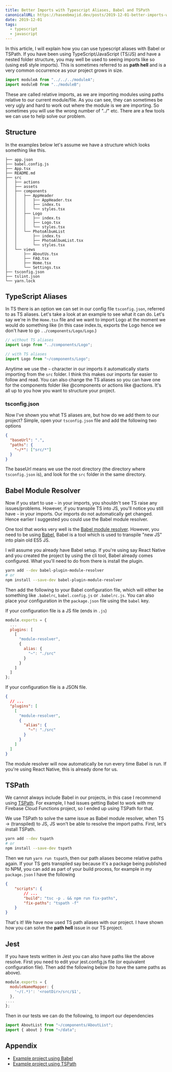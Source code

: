 ```yaml
---
title: Better Imports with Typescript Aliases, Babel and TSPath
canonicalURL: https://haseebmajid.dev/posts/2019-12-01-better-imports-with-typescript-aliases-babel-and-tspath/
date: 2019-12-01
tags:
  - typescript
  - javascript
---
```

In this article, I will explain how you can use typescript aliases with Babel or TSPath.
If you have been using TypeScript/JavaScript (TS/JS) and have a nested folder structure,
you may well be used to seeing imports like so (using es6 style imports). This is sometimes
referred to as **path hell** and is a very common occurrence as your project grows in size.

```js
import moduleA from "../../../moduleA";
import moduleB from "../moduleB";
```

These are called relative imports, as we are importing modules using paths relative
to our current module/file. As you can see, they can sometimes be very ugly and hard to work out
where the module is we are importing. So sometimes you will use the wrong number of "../" etc.
There are a few tools we can use to help solve our problem.

## Structure

In the examples below let's assume we have a structure which looks something like this.

```text
├── app.json
├── babel.config.js
├── App.tsx
├── README.md
├── src
│   ├── actions
│   ├── assets
│   ├── components
│   │   ├── AppHeader
│   │   │   ├── AppHeader.tsx
│   │   │   ├── index.ts
│   │   │   └── styles.tsx
│   │   ├── Logo
│   │   │   ├── index.ts
│   │   │   ├── Logo.tsx
│   │   │   └── styles.tsx
│   │   └── PhotoAlbumList
│   │       ├── index.ts
│   │       ├── PhotoAlbumList.tsx
│   │       └── styles.tsx
│   └── views
│       ├── AboutUs.tsx
│       ├── FAQ.tsx
│       ├── Home.tsx
│       └── Settings.tsx
├── tsconfig.json
├── tslint.json
└── yarn.lock
```

## TypeScript Aliases

In TS there is an option we can set in our config file `tsconfig.json`, referred to as TS aliases.
Let's take a look at an example to see what it can do. Let's say we're in the `Home.tsx` file and we want
to import Logo at the moment we would do something like (in this case index.ts, exports the Logo hence
we don't have to go `../components/Logo/Logo`.)

```js
// without TS aliases
import Logo from "../components/Logo";

// with TS aliases
import Logo from "~/components/Logo";
```

Anytime we use the `~` character in our imports it automatically starts importing from the `src` folder.
I think this makes our imports far easier to follow and read. You can also change the TS aliases
so you can have one for the components folder like @components or actions like @actions. It's all up to you how
you want to structure your project.

### tsconfig.json

Now I've shown you what TS aliases are, but how do we add them to our project? Simple, open your `tsconfig.json` file and
add the following two options

```json
{
  "baseUrl": ".",
  "paths": {
    "~/*": ["src/*"]
  }
}
```

The baseUrl means we use the root directory (the directory where `tsconfig.json` is), and look for the `src` folder in the
same directory.

## Babel Module Resolver

Now if you start to use `~` in your imports, you shouldn't see TS raise any issues/problems. However, if you
transpile TS into JS, you'll notice you still have `~` in your imports. Our imports do not automatically get changed.
Hence earlier I suggested you could use the Babel module resolver.

One tool that works very well is the [Babel module resolver](https://github.com/tleunen/babel-plugin-module-resolver). However,
you need to be using [Babel](https://babeljs.io/), Babel is a tool which is used to transpile "new JS"
into plain old ES5 JS.

I will assume you already have Babel setup. If you're using say React Native and you created the project by using the cli tool, Babel
already comes configured. What you'll need to do from there is install the plugin.

```bash
yarn add --dev babel-plugin-module-resolver
# or
npm install --save-dev babel-plugin-module-resolver
```

Then add the following to your Babel configuration file, which will either be something like `.babelrc`, `babel.config.js` or `.babelrc.js`.
You can also place your configuration in the `package.json` file using the `babel` key.

If your configuration file is a JS file (ends in `.js`)

```js
module.exports = {
  ...
  plugins: [
    [
      "module-resolver",
      {
        alias: {
          "~": "./src"
        }
      }
    ]
  ]
};
```

If your configuration file is a JSON file.

```json
{
  // ...
  "plugins": [
    [
      "module-resolver",
      {
        "alias": {
          "~": "./src"
        }
      }
    ]
  ]
}
```

The module resolver will now automatically be run every time Babel is run. If you're using React Native,
this is already done for us.

## TSPath

We cannot always include Babel in our projects, in this case I recommend using
[TSPath](https://www.npmjs.com/package/tspath). For example, I had issues getting Babel
to work with my Firebase Cloud Functions project, so I ended up using TSPath for that.

We use TSPath to solve the same issue as Babel module resolver, when TS -> (transpiled) to JS, JS
won't be able to resolve the import paths. First, let's install TSPath.

```bash
yarn add --dev tspath
# or
npm install --save-dev tspath
```

Then we run `yarn run tspath`, then our path aliases become relative paths again.
If your TS gets transpiled say because it's a package being published to NPM, you can add as part
of your build process, for example in my `package.json` I have the following

```json
{
    "scripts": {
        // ...
        "build": "tsc -p . && npm run fix-paths",
        "fix-paths": "tspath -f"
    }
}
```

That's it! We have now used TS path aliases with our project. I have shown how you can solve the
**path hell** issue in our TS project.

## Jest

If you have tests written in Jest you can also have paths like the above resolve. First you need to edit your jest.config.js file (or equivalent configuration file). Then add the following below (to have the same paths as above).

```js
module.exports = {
  moduleNameMapper: {
    '~/(.*)': '<rootDir>/src/$1',
  },
....
};
```

Then in our tests we can do the following, to import our dependencies

```js
import AboutList from "~/components/AboutList";
import { about } from "~/data";
```

## Appendix

- [Example project using Babel](https://gitlab.com/hmajid2301/stegappasaurus/tree/cde1afd6fbb9d882bccb9e05693824587ce1b77e)
- [Example project using TSPath](https://gitlab.com/hmajid2301/stegappasaurus-api/tree/2ed66fd277a148a1e11ad7c3ee932d64afdd242f/functions)

